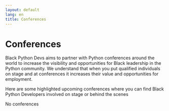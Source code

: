 ```yaml
---
layout: default
lang: en
title: Conferences
---
```


# Conferences

Black Python Devs aims to partner with Python conferences around the world to increase the visibility and opportunities for Black leadership in the Python community. We understand that when you put qualified individuals on stage and at conferences it increases their value and opportunities for employment.

<!--
To add a conference one of the following should apply

1. A Black Python Dev Member should be speaking at the conference
2. The conference should have programs in place to empower Black and other Historically Excluded Communities to contribute.

Sample
-----

## CONFERENCE NAME (DATES), City, Region, Country

ONE SENTENCE DESCRIPTION OF THE CONFERENCE. Be sure to link to the conference itself.

### Speaking
- PERSON - TALK or ROLE NAME
---
-->

Here are some highlighted upcoming conferences where you can find Black Python Developers involved on stage or behind the scenes

<!-- conferences starts -->
No conferences<!-- conferences ends -->
